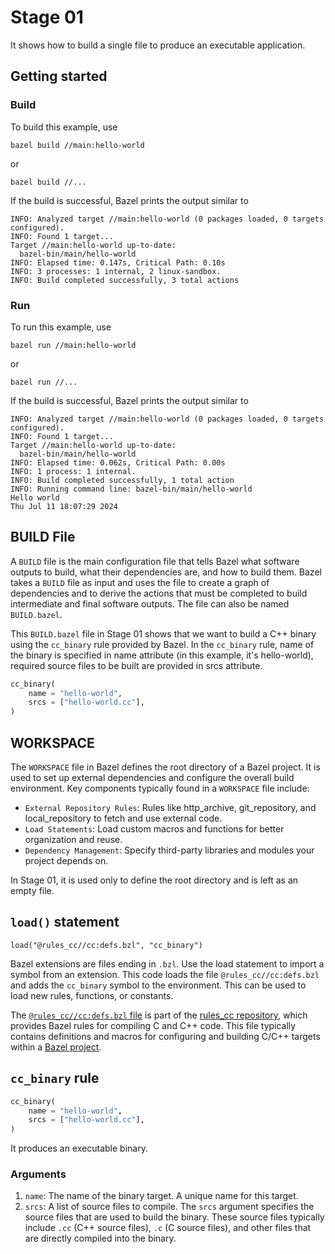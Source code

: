 # Stage 01

It shows how to build a single file to produce an executable application.

## Getting started

### Build

To build this example, use

```
bazel build //main:hello-world
```

or

```
bazel build //...
```

If the build is successful, Bazel prints the output similar to

```
INFO: Analyzed target //main:hello-world (0 packages loaded, 0 targets configured).
INFO: Found 1 target...
Target //main:hello-world up-to-date:
  bazel-bin/main/hello-world
INFO: Elapsed time: 0.147s, Critical Path: 0.10s
INFO: 3 processes: 1 internal, 2 linux-sandbox.
INFO: Build completed successfully, 3 total actions
```

### Run

To run this example, use

```
bazel run //main:hello-world
```

or

```
bazel run //...
```

If the build is successful, Bazel prints the output similar to

```
INFO: Analyzed target //main:hello-world (0 packages loaded, 0 targets configured).
INFO: Found 1 target...
Target //main:hello-world up-to-date:
  bazel-bin/main/hello-world
INFO: Elapsed time: 0.062s, Critical Path: 0.00s
INFO: 1 process: 1 internal.
INFO: Build completed successfully, 1 total action
INFO: Running command line: bazel-bin/main/hello-world
Hello world
Thu Jul 11 18:07:29 2024
```

## BUILD File

A `BUILD` file is the main configuration file that tells Bazel what software outputs to build, what their dependencies are, and how to build them. Bazel takes a `BUILD` file as input and uses the file to create a graph of dependencies and to derive the actions that must be completed to build intermediate and final software outputs. The file can also be named `BUILD.bazel`.

This `BUILD.bazel` file in Stage 01 shows that we want to build a C++ binary using the `cc_binary` rule provided by Bazel. In the `cc_binary` rule, name of the binary is specified in name attribute (in this example, it's hello-world), required source files to be built are provided in srcs attribute.

```python
cc_binary(
    name = "hello-world",
    srcs = ["hello-world.cc"],
)
```

## WORKSPACE

The `WORKSPACE` file in Bazel defines the root directory of a Bazel project. It is used to set up external dependencies and configure the overall build environment. Key components typically found in a `WORKSPACE` file include:

- `External Repository Rules`: Rules like http_archive, git_repository, and local_repository to fetch and use external code.
- `Load Statements`: Load custom macros and functions for better organization and reuse.
- `Dependency Management`: Specify third-party libraries and modules your project depends on.

In Stage 01, it is used only to define the root directory and is left as an empty file.

## `load()` statement

```
load("@rules_cc//cc:defs.bzl", "cc_binary")
```

Bazel extensions are files ending in `.bzl`. Use the load statement to import a symbol from an extension. This code loads the file `@rules_cc//cc:defs.bzl` and adds the `cc_binary` symbol to the environment. This can be used to load new rules, functions, or constants.

The [`@rules_cc//cc:defs.bzl` file](https://github.com/bazelbuild/rules_cc/blob/main/cc/defs.bzl) is part of the [rules_cc repository](https://github.com/bazelbuild/rules_cc), which provides Bazel rules for compiling C and C++ code. This file typically contains definitions and macros for configuring and building C/C++ targets within a [Bazel project](https://github.com/bazelbuild).

## `cc_binary` rule

```python
cc_binary(
    name = "hello-world",
    srcs = ["hello-world.cc"],
)
```

It produces an executable binary.

### Arguments

1. `name`: The name of the binary target. A unique name for this target.
2. `srcs`: A list of source files to compile. The `srcs` argument specifies the source files that are used to build the binary. These source files typically include `.cc` (C++ source files), `.c` (C source files), and other files that are directly compiled into the binary.
